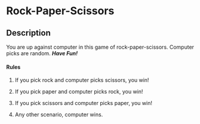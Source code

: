 # Rock-Paper-Scissors

## Description

You are up against computer in this game of rock-paper-scissors. Computer picks are random. **_Have Fun!_**

#### Rules

1. If you pick rock and computer picks scissors, you win!

2. If you pick paper and computer picks rock, you win!

3. If you pick scissors and computer picks paper, you win!

4. Any other scenario, computer wins.
